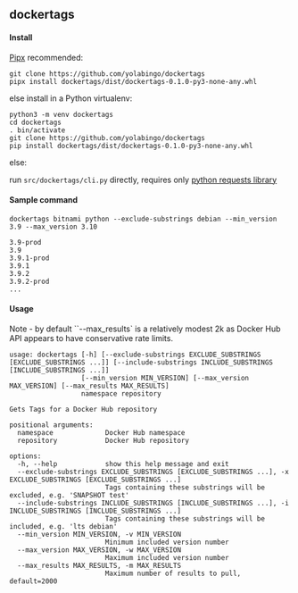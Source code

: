 ## dockertags

#### Install
[Pipx](https://pypa.github.io/pipx/) recommended:
```
git clone https://github.com/yolabingo/dockertags 
pipx install dockertags/dist/dockertags-0.1.0-py3-none-any.whl
```
else install in a Python virtualenv:
```
python3 -m venv dockertags
cd dockertags 
. bin/activate
git clone https://github.com/yolabingo/dockertags 
pip install dockertags/dist/dockertags-0.1.0-py3-none-any.whl
```
else:

run `src/dockertags/cli.py` directly, requires only [python requests library](https://requests.readthedocs.io/en/latest/)

#### Sample command
`dockertags bitnami python --exclude-substrings debian --min_version 3.9 --max_version 3.10`
```
3.9-prod
3.9
3.9.1-prod
3.9.1
3.9.2
3.9.2-prod
...
```
#### Usage
Note - by default ``--max_results` is a relatively modest 2k as Docker Hub API appears to have conservative rate limits.

```
usage: dockertags [-h] [--exclude-substrings EXCLUDE_SUBSTRINGS [EXCLUDE_SUBSTRINGS ...]] [--include-substrings INCLUDE_SUBSTRINGS [INCLUDE_SUBSTRINGS ...]]
                  [--min_version MIN_VERSION] [--max_version MAX_VERSION] [--max_results MAX_RESULTS]
                  namespace repository

Gets Tags for a Docker Hub repository

positional arguments:
  namespace             Docker Hub namespace
  repository            Docker Hub repository

options:
  -h, --help            show this help message and exit
  --exclude-substrings EXCLUDE_SUBSTRINGS [EXCLUDE_SUBSTRINGS ...], -x EXCLUDE_SUBSTRINGS [EXCLUDE_SUBSTRINGS ...]
                        Tags containing these substrings will be excluded, e.g. 'SNAPSHOT test'
  --include-substrings INCLUDE_SUBSTRINGS [INCLUDE_SUBSTRINGS ...], -i INCLUDE_SUBSTRINGS [INCLUDE_SUBSTRINGS ...]
                        Tags containing these substrings will be included, e.g. 'lts debian'
  --min_version MIN_VERSION, -v MIN_VERSION
                        Minimum included version number
  --max_version MAX_VERSION, -w MAX_VERSION
                        Maximum included version number
  --max_results MAX_RESULTS, -m MAX_RESULTS
                        Maximum number of results to pull, default=2000
```
